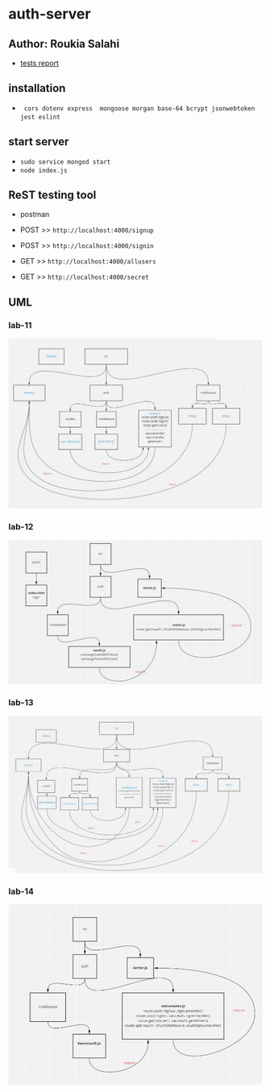 # auth-server

## Author: Roukia Salahi

- [tests report](https://github.com/roukia-401-advanced-javascript/auth-server/actions)


## installation 

- ` cors dotenv express  mongoose morgan base-64 bcrypt jsonwebtoken jest eslint`

## start server 

- `sudo service mongod start`
- `node index.js`


## ReST testing tool

- postman 

- POST >> `http://localhost:4000/signup`

- POST >> `http://localhost:4000/signin`

- GET >> `http://localhost:4000/allusers`

- GET >> `http://localhost:4000/secret`

## UML

### lab-11

![UML](/assets/lab11-uml.JPG)

### lab-12

![UML](/assets/lab12-uml.JPG)

### lab-13

![UML](/assets/lab13-uml.JPG)

### lab-14

![UML](/assets/lab14-uml.JPG)

